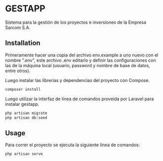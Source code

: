 # GESTAPP

Sistema para la gestión de los proyectos e inversiones de la Empresa Sarcom S.A.

## Installation
Primeramente hacer una copia del archivo env.example a uno nuevo con el nombre ".env", este archivo .env editarlo y definir las configuraciones con las de la máquina local (usuario, password y nombre de base de datos, entre otros).

Luego instalar las librerías y dependencias del proyecto con Compose.
```bash
composer install
```

Luego utilizar la interfaz de línea de comandos proveída por Laravel para instalar gestapp.

```bash
php artisan migrate
php artisan db:seed
```

## Usage
Para correr el proyecto se ejecuta la siguiente línea de comandos:
```bash
php artisan serve
```